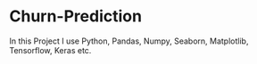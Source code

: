 # Churn-Prediction

In this Project I use Python, Pandas, Numpy, Seaborn, Matplotlib, Tensorflow, Keras etc.
